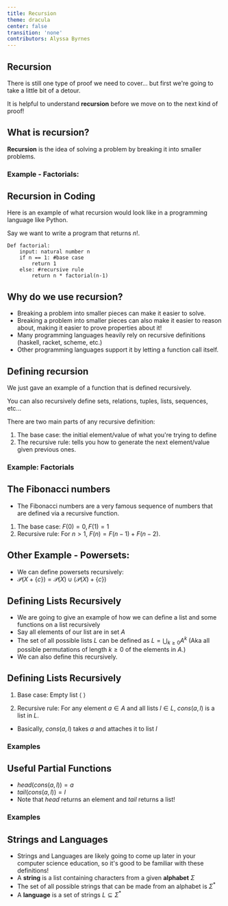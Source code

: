 ```yaml
---
title: Recursion
theme: dracula
center: false
transition: 'none'
contributors: Alyssa Byrnes
---
```



## Recursion
<div id="content">

There is still one type of proof we need to cover... but first we're going to take a little bit of a detour.

It is helpful to understand **recursion** before we move on to the next kind of proof!


</div>


## What is recursion?
<div id="content">

**Recursion** is the idea of solving a problem by breaking it into smaller problems.

### Example - Factorials:




</div>

## Recursion in Coding
<div id="content">

Here is an example of what recursion would look like in a programming language like Python.

Say we want to write a program that returns $n!$.

    Def factorial:
        input: natural number n
        if n == 1: #base case
            return 1
        else: #recursive rule
            return n * factorial(n-1) 
        

</div>


## Why do we use recursion?
<div id="content">

- Breaking a problem into smaller pieces can make it easier to solve.
- Breaking a problem into smaller pieces can also make it easier to reason about, making it easier to prove properties about it! 
- Many programming languages heavily rely on recursive definitions (haskell, racket, scheme, etc.)
- Other programming languages support it by letting a function call itself. 


</div>


## Defining recursion
<div id="content">

We just gave an example of a function that is defined recursively.

You can also recursively define sets, relations, tuples, lists, sequences, etc...

There are two main parts of any recursive definition:

1. The base case: the initial element/value of what you're trying to define
2. The recursive rule: tells you how to generate the next element/value given previous ones.

### Example: Factorials

<!-- 1. The base case: $1! = 1$
2. The recursive rule: $n! = n \cdot (n-1)!$ -->


</div>



## The Fibonacci numbers
<div id="content">

- The Fibonacci numbers are a very famous sequence of numbers that are defined via a recursive function.

1. The base case: $F(0) = 0, F(1) = 1$
2. Recursive rule: For $n > 1$, $F(n) = F(n-1) + F(n-2)$.

</div>


## Other Example - Powersets: 

<div id="content">

- We can define powersets recursively:
- $\mathscr{P}(X + \{c\} ) = \mathscr{P}(X) \cup (\mathscr{P}(X) + \{c\})$
<!-- - E.g. $\mathscr{P}(\{1,2,3\}) = \mathscr{P}(\{1,2\} + \{3\}) = \mathscr{P}(\{1,2\}) \cup (\mathscr{P}(\{1,2\}) + \{3\})$
- This is essentially saying we can build a powerset by unioning two smaller sets. We are building something by combining two smaller things. That's what makes this definition **recursive**.


### Definition

1. The base case: $\mathscr{P}(\{ \}) = \{\}$
2. The recursive rule: $\mathscr{P}(X + \{c\}) = \mathscr{P}(X) \cup (\mathscr{P}(X) + \{c\})$ -->

</div>




<!-- ## Defining Functions and Methods Recursively
<div id="content">

I want to define a method $copy$ such that for all $n \in \mathbb{N}$, $copy(n)=n$

For this, we are going to use the fact that $n = 1 \cdot n = 1 + 1 + \ldots + 1$, $n$ times.

1. The base case: $copy(0) = 0$
2. Recursive rule: For $n<0$, $copy(n) = 1 + copy(n-1)$


</div> -->


## Defining Lists Recursively
<div id="content">

- We are going to give an example of how we can define a list and some functions on a list recursively
- Say all elements of our list are in set $A$
- The set of all possible lists $L$ can be defined as $L = \bigcup_{k\geq0}A^k$ 
(Aka all possible permutations of length $k \geq 0$ of the elements in $A$.)
- We can also define this recursively.

<!-- 1. Base case: Empty list $\langle ~ \rangle$
2. Recursive rule: For any element $a \in A$ and all lists $l \in L$, $cons(a,l)$ is a list in $L$.

- Basically, $cons(a,l)$ takes $a$ and attaches it to list $l$
- You can think of "$cons$" as short for "constructor". -->

</div>


## Defining Lists Recursively
<div id="content">

1. Base case: Empty list $\langle ~ \rangle$

2. Recursive rule: For any element $a \in A$ and all lists $l \in L$, $cons(a,l)$ is a list in $L$.

- Basically, $cons(a,l)$ takes $a$ and attaches it to list $l$


### Examples
<!-- - $\langle b \rangle = cons(b, \langle ~ \rangle)$
- $\langle a, b \rangle = cons(a, cons(b, \langle ~ \rangle))$
- $\langle a, b, c \rangle = cons(a, cons(b, cons(c, \langle ~ \rangle)))$ -->

</div>


## Useful Partial Functions
<div id="content">

- $head(cons( a,l )) = a$
- $tail(cons( a,l )) = l$
- Note that $head$ returns an element and $tail$ returns a list!

### Examples

<!-- - $\langle a, b, c \rangle = cons(a, cons(b, cons(c, \langle ~ \rangle)))$
- $head(cons(a, cons(b, cons(c, \langle ~ \rangle)))) = a$
- $tail(cons(a, cons(b, cons(c, \langle ~ \rangle)))) = cons(b, cons(c, \langle ~ \rangle)) = \langle b, c \rangle$ -->

</div>


## Strings and Languages
<div id="content">

- Strings and Languages are likely going to come up later in your computer science education, so it's good to be familiar with these definitions!
- A **string** is a list containing characters from a given **alphabet** $\Sigma$
- The set of all possible strings that can be made from an alphabet is $\Sigma^*$
- A **language** is a set of strings $L \subseteq \Sigma^*$

</div>


